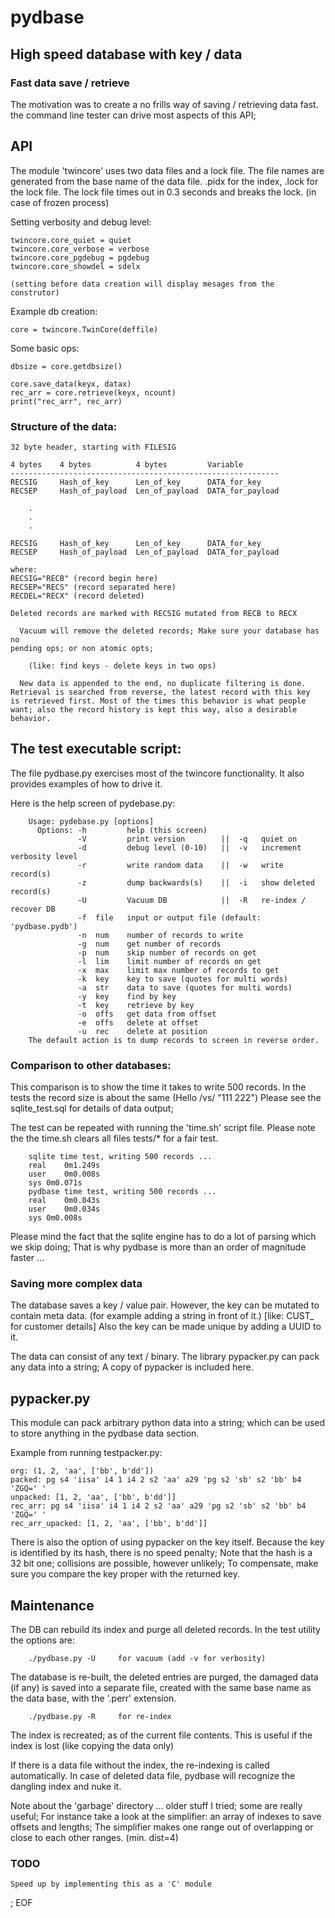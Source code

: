 # pydbase

## High speed database with key / data

### Fast data save / retrieve

  The motivation was to create a no frills way of saving / retrieving data fast.
  the command line tester can drive most aspects of this API;

## API

The module 'twincore' uses two data files and a lock file. The file names are generated
from the base name of the data file. .pidx for the index, .lock for the lock file.
The lock file times out in 0.3 seconds and breaks the lock. (in case of frozen process)

Setting verbosity and debug level:

    twincore.core_quiet = quiet
    twincore.core_verbose = verbose
    twincore.core_pgdebug = pgdebug
    twincore.core_showdel = sdelx

    (setting before data creation will display mesages from the construtor)

Example db creation:

    core = twincore.TwinCore(deffile)

Some basic ops:

    dbsize = core.getdbsize()

    core.save_data(keyx, datax)
    rec_arr = core.retrieve(keyx, ncount)
    print("rec_arr", rec_arr)

### Structure of the data:

    32 byte header, starting with FILESIG

    4 bytes    4 bytes          4 bytes         Variable
    ------------------------------------------------------------
    RECSIG     Hash_of_key      Len_of_key      DATA_for_key
    RECSEP     Hash_of_payload  Len_of_payload  DATA_for_payload

        .
        .
        .

    RECSIG     Hash_of_key      Len_of_key      DATA_for_key
    RECSEP     Hash_of_payload  Len_of_payload  DATA_for_payload

    where:
    RECSIG="RECB" (record begin here)
    RECSEP="RECS" (record separated here)
    RECDEL="RECX" (record deleted)

    Deleted records are marked with RECSIG mutated from RECB to RECX

      Vacuum will remove the deleted records; Make sure your database has no
    pending ops; or non atomic opts;

        (like: find keys - delete keys in two ops)

      New data is appended to the end, no duplicate filtering is done.
    Retrieval is searched from reverse, the latest record with this key
    is retrieved first. Most of the times this behavior is what people
    want; also the record history is kept this way, also a desirable
    behavior.

## The test executable script:

The file pydbase.py exercises most of the twincore functionality. It also
provides examples of how to drive it.

Here is the help screen of pydebase.py:

        Usage: pydebase.py [options]
          Options: -h         help (this screen)
                   -V         print version        ||  -q   quiet on
                   -d         debug level (0-10)   ||  -v   increment verbosity level
                   -r         write random data    ||  -w   write record(s)
                   -z         dump backwards(s)    ||  -i   show deleted record(s)
                   -U         Vacuum DB            ||  -R   re-index / recover DB
                   -f  file   input or output file (default: 'pydbase.pydb')
                   -n  num    number of records to write
                   -g  num    get number of records
                   -p  num    skip number of records on get
                   -l  lim    limit number of records on get
                   -x  max    limit max number of records to get
                   -k  key    key to save (quotes for multi words)
                   -a  str    data to save (quotes for multi words)
                   -y  key    find by key
                   -t  key    retrieve by key
                   -o  offs   get data from offset
                   -e  offs   delete at offset
                   -u  rec    delete at position
        The default action is to dump records to screen in reverse order.

### Comparison to other databases:

 This comparison is to show the time it takes to write 500 records.
In the tests the record size is about the same (Hello /vs/ "111 222")
Please see the sqlite_test.sql for details of data output;

The test can be repeated with running the 'time.sh' script file.
Please note the the time.sh clears all files tests/* for a fair test.

        sqlite time test, writing 500 records ...
        real	0m1.249s
        user	0m0.008s
        sys	0m0.071s
        pydbase time test, writing 500 records ...
        real	0m0.043s
        user	0m0.034s
        sys	0m0.008s

  Please mind the fact that the sqlite engine has to do a lot of parsing which we
skip doing; That is why pydbase is more than an order of magnitude faster ...

### Saving more complex data

  The database saves a key / value pair. However, the key can be mutated to contain
meta data. (for example adding a string in front of it.) [like: CUST_  for customer details]
Also the key can be made unique by adding a UUID to it.

  The data can consist of any text / binary. The library pypacker.py can pack any data
into a string; A copy of pypacker is included here.

## pypacker.py

 This module can pack arbitrary python data into a string; which can be used to store
anything in the pydbase data section.

Example from running testpacker.py:

    org: (1, 2, 'aa', ['bb', b'dd'])
    packed: pg s4 'iisa' i4 1 i4 2 s2 'aa' a29 'pg s2 'sb' s2 'bb' b4 'ZGQ=' '
    unpacked: [1, 2, 'aa', ['bb', b'dd']]
    rec_arr: pg s4 'iisa' i4 1 i4 2 s2 'aa' a29 'pg s2 'sb' s2 'bb' b4 'ZGQ=' '
    rec_arr_upacked: [1, 2, 'aa', ['bb', b'dd']]

  There is also the option of using pypacker on the key itself. Because the key
is identified by its hash, there is no speed penalty; Note that the hash is a 32 bit
one; collisions are possible, however unlikely; To compensate, make sure you compare the
key proper with the returned key.

## Maintenance

  The DB can rebuild its index and purge all deleted records. In the test utility
the options are:

        ./pydbase.py -U     for vacuum (add -v for verbosity)

  The database is re-built, the deleted entries are purged, the damaged data (if any)
  is saved into a separate file, created with the same base name as the data base,
  with the '.perr' extension.

        ./pydbase.py -R     for re-index

  The index is recreated; as of the current file contents. This is useful if
the index is lost (like copying the data only)

  If there is a data file without the index, the re-indexing is called automatically.
  In case of deleted data file, pydbase will recognize the dangling index and nuke it.

  Note about the 'garbage' directory ... older stuff I tried; some are really useful; For
instance take a look at the simplifier: an array of indexes to save offsets and lengths;
The simplifier makes one range out of overlapping or close to each other ranges. (min. dist=4)

### TODO

    Speed up by implementing this as a 'C' module


; EOF
